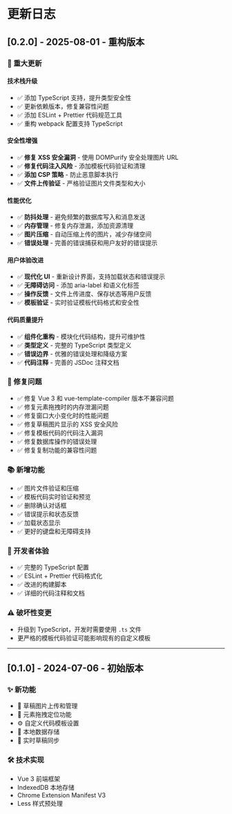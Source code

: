 # 更新日志

## [0.2.0] - 2025-08-01 - 重构版本

### 🚀 重大更新

#### 技术栈升级
- ✅ 添加 TypeScript 支持，提升类型安全性
- ✅ 更新依赖版本，修复兼容性问题
- ✅ 添加 ESLint + Prettier 代码规范工具
- ✅ 重构 webpack 配置支持 TypeScript

#### 安全性增强
- ✅ **修复 XSS 安全漏洞** - 使用 DOMPurify 安全处理图片 URL
- ✅ **修复代码注入风险** - 添加模板代码验证和清理
- ✅ **添加 CSP 策略** - 防止恶意脚本执行
- ✅ **文件上传验证** - 严格验证图片文件类型和大小

#### 性能优化
- ✅ **防抖处理** - 避免频繁的数据库写入和消息发送
- ✅ **内存管理** - 修复内存泄漏，添加资源清理
- ✅ **图片压缩** - 自动压缩上传的图片，减少存储空间
- ✅ **错误处理** - 完善的错误捕获和用户友好的错误提示

#### 用户体验改进
- ✅ **现代化 UI** - 重新设计界面，支持加载状态和错误提示
- ✅ **无障碍访问** - 添加 aria-label 和语义化标签
- ✅ **操作反馈** - 文件上传进度、保存状态等用户反馈
- ✅ **模板验证** - 实时验证模板代码格式和安全性

#### 代码质量提升
- ✅ **组件化重构** - 模块化代码结构，提升可维护性
- ✅ **类型定义** - 完整的 TypeScript 类型定义
- ✅ **错误边界** - 优雅的错误处理和降级方案
- ✅ **代码注释** - 完善的 JSDoc 注释文档

### 🐛 修复问题

- ✅ 修复 Vue 3 和 vue-template-compiler 版本不兼容问题
- ✅ 修复元素拖拽时的内存泄漏问题
- ✅ 修复窗口大小变化时的性能问题
- ✅ 修复草稿图片显示的 XSS 安全风险
- ✅ 修复模板代码的代码注入漏洞
- ✅ 修复数据库操作的错误处理
- ✅ 修复复制功能的兼容性问题

### 📚 新增功能

- ✅ 图片文件验证和压缩
- ✅ 模板代码实时验证和预览
- ✅ 删除确认对话框
- ✅ 错误提示和状态反馈
- ✅ 加载状态显示
- ✅ 更好的键盘和无障碍支持

### 🔧 开发者体验

- ✅ 完整的 TypeScript 配置
- ✅ ESLint + Prettier 代码格式化
- ✅ 改进的构建脚本
- ✅ 详细的代码注释和文档

### ⚠️ 破坏性变更

- 升级到 TypeScript，开发时需要使用 `.ts` 文件
- 更严格的模板代码验证可能影响现有的自定义模板

---

## [0.1.0] - 2024-07-06 - 初始版本

### ✨ 新功能

- 📸 草稿图片上传和管理
- 🎯 元素拖拽定位功能
- ⚙️ 自定义代码模板设置
- 💾 本地数据存储
- 🔄 实时草稿同步

### 🛠️ 技术实现

- Vue 3 前端框架
- IndexedDB 本地存储
- Chrome Extension Manifest V3
- Less 样式预处理
